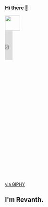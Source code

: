 ### Hi there 👋

<img src="https://giphy.com/embed/0IxONYHUw0vikYuAoL" width="50" height="50">

<div style="width:25%;height:0;padding-bottom:96%;position:relative;"><iframe src="https://giphy.com/embed/0IxONYHUw0vikYuAoL" width="20%" height="20%" style="position:absolute" frameBorder="0" class="giphy-embed" allowFullScreen></iframe></div><p><a href="https://giphy.com/gifs/meroware-wave-hand-merohand-0IxONYHUw0vikYuAoL">via GIPHY</a></p>

## I'm Revanth.

<!--
**Re-vanth/Re-vanth** is a ✨ _special_ ✨ repository because its `README.md` (this file) appears on your GitHub profile.

Here are some ideas to get you started:

- 🔭 I’m currently working on ...
- 🌱 I’m currently learning ...
- 👯 I’m looking to collaborate on ...
- 🤔 I’m looking for help with ...
- 💬 Ask me about ...
- 📫 How to reach me: ...
- 😄 Pronouns: ...
- ⚡ Fun fact: ...
-->

